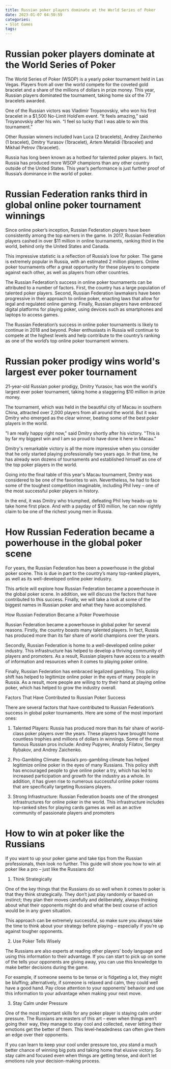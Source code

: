 ```yaml
---
title: Russian poker players dominate at the World Series of Poker
date: 2023-01-07 04:50:59
categories:
- Slot Games
tags:
---
```



#  Russian poker players dominate at the World Series of Poker

The World Series of Poker (WSOP) is a yearly poker tournament held in Las Vegas. Players from all over the world compete for the coveted gold bracelet and a share of the millions of dollars in prize money. This year, Russian players dominated the tournament, taking home six of the 77 bracelets awarded.

One of the Russian victors was Vladimir Troyanovskiy, who won his first bracelet in a $1,500 No-Limit Hold’em event. “It feels amazing,” said Troyanovskiy after his win. “I feel so lucky that I was able to win this tournament.”

Other Russian winners included Ivan Luca (2 bracelets), Andrey Zaichenko (1 bracelet), Dmitry Yurasov (1bracelet), Artem Metalidi (1bracelet) and Mikhail Petrov (1bracelet).

Russia has long been known as a hotbed for talented poker players. In fact, Russia has produced more WSOP champions than any other country outside of the United States. This year’s performance is just further proof of Russia’s dominance in the world of poker.

#  Russian Federation ranks third in global online poker tournament winnings

Since online poker’s inception, Russian Federation players have been consistently among the top earners in the game. In 2017, Russian Federation players cashed in over $11 million in online tournaments, ranking third in the world, behind only the United States and Canada.

This impressive statistic is a reflection of Russia’s love for poker. The game is extremely popular in Russia, with an estimated 2 million players. Online poker tournaments offer a great opportunity for these players to compete against each other, as well as players from other countries.

The Russian Federation’s success in online poker tournaments can be attributed to a number of factors. First, the country has a large population of talented poker players. Second, Russian Federation lawmakers have been progressive in their approach to online poker, enacting laws that allow for legal and regulated online gaming. Finally, Russian players have embraced digital platforms for playing poker, using devices such as smartphones and laptops to access games.

The Russian Federation’s success in online poker tournaments is likely to continue in 2018 and beyond. Poker enthusiasts in Russia will continue to compete at the highest levels and help contribute to the country’s ranking as one of the world’s top online poker tournament winners.

#  Russian poker prodigy wins world's largest ever poker tournament

21-year-old Russian poker prodigy, Dmitry Yurasov, has won the world's largest ever poker tournament, taking home a staggering $10 million in prize money.

The tournament, which was held in the beautiful city of Macau in southern China, attracted over 2,000 players from all around the world. But it was Dmitry who emerged as the clear winner, beating some of the best poker players in the world.

"I am really happy right now," said Dmitry shortly after his victory. "This is by far my biggest win and I am so proud to have done it here in Macau."

Dmitry's remarkable victory is all the more impressive when you consider that he only started playing professionally two years ago. In that time, he has already won dozens of tournaments and established himself as one of the top poker players in the world.

Going into the final table of this year's Macau tournament, Dmitry was considered to be one of the favorites to win. Nevertheless, he had to face some of the toughest competition imaginable, including Phil Ivey – one of the most successful poker players in history.

In the end, it was Dmitry who triumphed, defeating Phil Ivey heads-up to take home first place. And with a payday of $10 million, he can now rightly claim to be one of the richest young men in Russia.

#  How Russian Federation became a powerhouse in the global poker scene

For years, the Russian Federation has been a powerhouse in the global poker scene. This is due in part to the country’s many top-ranked players, as well as its well-developed online poker industry.

This article will explore how Russian Federation became a powerhouse in the global poker scene. In addition, we will discuss the factors that have contributed to this success. Finally, we will take a look at some of the biggest names in Russian poker and what they have accomplished.

How Russian Federation Became a Poker Powerhouse

Russian Federation became a powerhouse in global poker for several reasons. Firstly, the country boasts many talented players. In fact, Russia has produced more than its fair share of world champions over the years.

Secondly, Russian Federation is home to a well-developed online poker industry. This infrastructure has helped to develop a thriving community of players and promoters. As a result, Russian players have access to a wealth of information and resources when it comes to playing poker online.

Finally, Russian Federation has embraced legalized gambling. This policy shift has helped to legitimize online poker in the eyes of many people in Russia. As a result, more people are willing to try their hand at playing online poker, which has helped to grow the industry overall.

Factors That Have Contributed to Russian Poker Success

There are several factors that have contributed to Russian Federation’s success in global poker tournaments. Here are some of the most important ones:

1) Talented Players: Russia has produced more than its fair share of world-class poker players over the years. These players have brought home countless trophies and millions of dollars in winnings. Some of the most famous Russian pros include: Andrey Pupyrev, Anatoly Filatov, Sergey Rybakov, and Andrey Zaichenko.

2) Pro-Gambling Climate: Russia’s pro-gambling climate has helped legitimize online poker in the eyes of many Russians. This policy shift has encouraged people to give online poker a try, which has led to increased participation and growth for the industry as a whole. In addition, it has given rise to numerous successful online poker rooms that are specifically targeting Russians players.
1) Strong Infrastructure: Russian Federation boasts one of the strongest infrastructures for online poker in the world. This infrastructure includes top-ranked sites for playing cards games as well as an active community of passionate players and promoters

#  How to win at poker like the Russians

If you want to up your poker game and take tips from the Russian professionals, then look no further. This guide will show you how to win at poker like a pro – just like the Russians do!

1. Think Strategically

One of the key things that the Russians do so well when it comes to poker is that they think strategically. They don’t just play randomly or based on instinct; they plan their moves carefully and deliberately, always thinking about what their opponents might do and what the best course of action would be in any given situation.

This approach can be extremely successful, so make sure you always take the time to think about your strategy before playing – especially if you’re up against tougher opponents.

2. Use Poker Tells Wisely

The Russians are also experts at reading other players’ body language and using this information to their advantage. If you can start to pick up on some of the tells your opponents are giving away, you can use this knowledge to make better decisions during the game.

For example, if someone seems to be tense or is fidgeting a lot, they might be bluffing; alternatively, if someone is relaxed and calm, they could well have a good hand. Pay close attention to your opponents’ behavior and use this information to your advantage when making your next move.

3. Stay Calm under Pressure

One of the most important skills for any poker player is staying calm under pressure. The Russians are masters of this art – even when things aren’t going their way, they manage to stay cool and collected, never letting their emotions get the better of them. This level-headedness can often give them an edge over their opponents.

If you can learn to keep your cool under pressure too, you stand a much better chance of winning big pots and taking home that elusive victory. So stay calm and focused even when things are getting tense, and don’t let emotions rule your decision-making process.